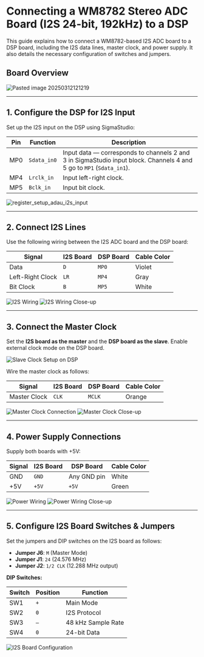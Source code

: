 # Connecting a WM8782 Stereo ADC Board (I2S 24-bit, 192kHz) to a DSP

This guide explains how to connect a WM8782-based I2S ADC board to a DSP board, including the I2S data lines, master clock, and power supply. It also details the necessary configuration of switches and jumpers.

## Board Overview

![Pasted image 20250312121219](https://github.com/user-attachments/assets/0b138d6e-fb02-41b8-9e43-da8d0486fd7f)


---

## 1. Configure the DSP for I2S Input

Set up the I2S input on the DSP using SigmaStudio:

| Pin | Function         | Description                                                                                                                |
|-----|------------------|----------------------------------------------------------------------------------------------------------------------------|
| MP0 | `Sdata_in0`      | Input data — corresponds to channels 2 and 3 in SigmaStudio input block. Channels 4 and 5 go to `MP1` (`Sdata_in1`).      |
| MP4 | `Lrclk_in`       | Input left-right clock.                                                                                                     |
| MP5 | `Bclk_in`        | Input bit clock.                                                                                                            |

![register_setup_adau_i2s_input](https://github.com/user-attachments/assets/5d73d7c8-cdd0-4e19-9ba6-2a492fa0cc49)


---

## 2. Connect I2S Lines

Use the following wiring between the I2S ADC board and the DSP board:

| Signal           | I2S Board | DSP Board | Cable Color         |
|------------------|-----------|-----------|----------------------|
| Data             | `D`       | `MP0`     | Violet               |
| Left-Right Clock | `LR`      | `MP4`     | Gray                 |
| Bit Clock        | `B`       | `MP5`     | White                |


![I2S Wiring](https://github.com/user-attachments/assets/6f71f128-e674-49c0-93df-be0c06b57373)
![I2S Wiring Close-up](https://github.com/user-attachments/assets/e923b1b5-3b01-4b4a-9613-01b442448913)

---

## 3. Connect the Master Clock

Set the **I2S board as the master** and the **DSP board as the slave**. Enable external clock mode on the DSP board.

![Slave Clock Setup on DSP](https://github.com/user-attachments/assets/752d9fa1-073f-42a1-8ede-89efb3530ba7)

Wire the master clock as follows:

| Signal       | I2S Board | DSP Board | Cable Color         |
|--------------|-----------|-----------|----------------------|
| Master Clock | `CLK`     | `MCLK`    | Orange               |

![Master Clock Connection](https://github.com/user-attachments/assets/72117c92-bd01-4418-b9d4-9e18a7b306e0)
![Master Clock Close-up](https://github.com/user-attachments/assets/4055852a-5d0e-46e9-ad3d-6626667053bc)

---

## 4. Power Supply Connections

Supply both boards with +5V:

| Signal  | I2S Board | DSP Board       | Cable Color         |
|---------|-----------|------------------|----------------------|
| GND     | `GND`     | Any GND pin      | White                |
| +5V     | `+5V`     | `+5V`            | Green                |

![Power Wiring](https://github.com/user-attachments/assets/30b7cf80-b088-45e2-a8bb-647df8ca37ea)
![Power Wiring Close-up](https://github.com/user-attachments/assets/bfcb5f01-142c-47ba-afa8-cc5c72a49c4f)

---

## 5. Configure I2S Board Switches & Jumpers

Set the jumpers and DIP switches on the I2S board as follows:

- **Jumper J6**: `M` (Master Mode)
- **Jumper J1**: `24` (24.576 MHz)
- **Jumper J2**: `1/2 CLK` (12.288 MHz output)

**DIP Switches:**

| Switch | Position | Function            |
|--------|----------|---------------------|
| SW1    | `+`      | Main Mode           |
| SW2    | `0`      | I2S Protocol        |
| SW3    | `–`      | 48 kHz Sample Rate  |
| SW4    | `0`      | 24-bit Data         |

![I2S Board Configuration](https://github.com/user-attachments/assets/54e35d5d-95f9-4afa-8733-15de062fab43)
